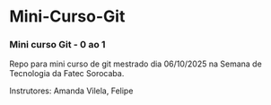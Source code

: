 # Mini-Curso-Git
### Mini curso Git - 0 ao 1
Repo para mini curso de git mestrado dia 06/10/2025 na Semana de Tecnologia da Fatec Sorocaba.

Instrutores: Amanda Vilela, Felipe 



